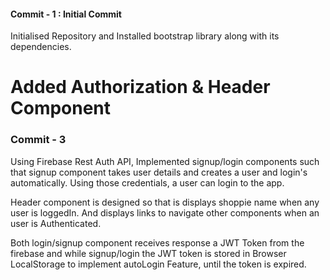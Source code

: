 #### Commit - 1 : Initial Commit

Initialised Repository and Installed bootstrap library along with its dependencies.

# Added Authorization & Header Component

### Commit - 3

Using Firebase Rest Auth API, Implemented signup/login components such that signup component takes user details and creates a user and login's automatically. Using those credentials, a user can login to the app.

Header component is designed so that is displays shoppie name when any user is loggedIn. And displays links to navigate other components when an user is Authenticated.

Both login/signup component receives response a JWT Token from the firebase and while signup/login the JWT token is stored in Browser LocalStorage to implement autoLogin Feature, until the token is expired.

